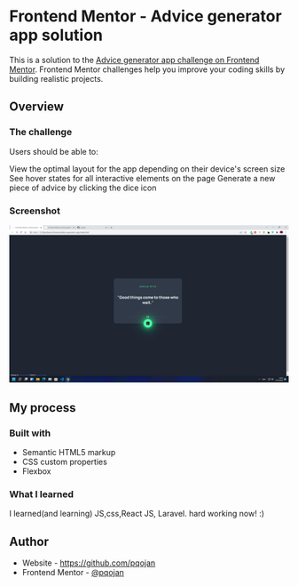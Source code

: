 # Frontend Mentor - Advice generator app solution

This is a solution to the [Advice generator app challenge on Frontend Mentor](https://www.frontendmentor.io/challenges/advice-generator-app-QdUG-13db). Frontend Mentor challenges help you improve your coding skills by building realistic projects.


## Overview

### The challenge

Users should be able to:

View the optimal layout for the app depending on their device's screen size
See hover states for all interactive elements on the page
Generate a new piece of advice by clicking the dice icon 

### Screenshot

![](./images/screenshot.jpg)


## My process

### Built with

- Semantic HTML5 markup
- CSS custom properties
- Flexbox


### What I learned

I learned(and learning) JS,css,React JS, Laravel. hard working now! :)




## Author

- Website - https://github.com/pqojan
- Frontend Mentor - [@pqojan](https://www.frontendmentor.io/profile/pqojan)

